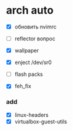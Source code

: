 # arch auto 
- [x] обновить nvimrc
- [ ] reflector вопрос
- [x] wallpaper
- [x] enject /dev/sr0
- [ ] flash packs
- [x] feh_fix


### add
- [x] linux-headers
- [x] virtualbox-guest-utils